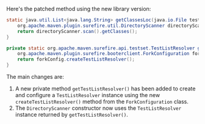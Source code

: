 Here's the patched method using the new library version:

```java
static java.util.List<java.lang.String> getClassesLoc(java.io.File testSrcFolder) {
    org.apache.maven.plugin.surefire.util.DirectoryScanner directoryScanner = new org.apache.maven.plugin.surefire.util.DirectoryScanner(testSrcFolder, getTestListResolver().getWildcard());
    return directoryScanner.scan().getClasses();
}

private static org.apache.maven.surefire.api.testset.TestListResolver getTestListResolver() {
    org.apache.maven.plugin.surefire.booterclient.ForkConfiguration forkConfig = new org.apache.maven.plugin.surefire.booterclient.ClasspathForkConfiguration();
    return forkConfig.createTestListResolver();
}
```

The main changes are:

1. A new private method `getTestListResolver()` has been added to create and configure a `TestListResolver` instance using the new `createTestListResolver()` method from the `ForkConfiguration` class.
2. The `DirectoryScanner` constructor now uses the `TestListResolver` instance returned by `getTestListResolver()`.